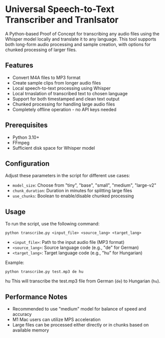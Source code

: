 # Universal Speech-to-Text Transcriber and Tranlsator

A Python-based Proof of Concept for transcribing any audio files using the Whisper model locally and translate it to any language. This tool supports both long-form audio processing and sample creation, with options for chunked processing of larger files.

## Features

- Convert M4A files to MP3 format
- Create sample clips from longer audio files
- Local speech-to-text processing using Whisper
- Local trnaslation of transcribed text to chosen language
- Support for both timestamped and clean text output
- Chunked processing for handling large audio files
- Completely offline operation - no API keys needed

## Prerequisites

- Python 3.10+
- FFmpeg
- Sufficient disk space for Whisper model

## Configuration

Adjust these parameters in the script for different use cases:

- `model_size`: Choose from "tiny", "base", "small", "medium", "large-v2"
- `chunk_duration`: Duration in minutes for splitting large files
- `use_chunks`: Boolean to enable/disable chunked processing

## Usage
To run the script, use the following command:

`python transcribe.py <input_file> <source_lang> <target_lang>`

* `<input_file>`: Path to the input audio file (MP3 format)
* `<source_lang>`: Source language code (e.g., "de" for German)
* `<target_lang>`: Target language code (e.g., "hu" for Hungarian)

Example:

`python transcribe.py test.mp3 de hu`

hu
This will transcribe the test.mp3 file from German (`de`) to Hungarian (`hu`).

## Performance Notes

- Recommended to use "medium" model for balance of speed and accuracy
- M1 Mac users can utilize MPS acceleration
- Large files can be processed either directly or in chunks based on available memory
